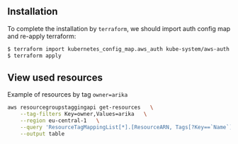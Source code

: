 
## Installation
To complete the installation by `terraform`, we should import auth config map and re-apply terraform:
```bash
$ terraform import kubernetes_config_map.aws_auth kube-system/aws-auth
$ terraform apply
```

## View used resources
Example of resources by tag `owner=arika`
```bash
aws resourcegroupstaggingapi get-resources   \
    --tag-filters Key=owner,Values=arika   \
    --region eu-central-1   \
    --query 'ResourceTagMappingList[*].[ResourceARN, Tags[?Key==`Name`].Value | [0]]'\
    --output table
```